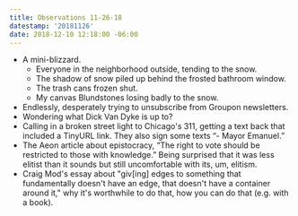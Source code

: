 ```yaml
---
title: Observations 11-26-18
datestamp: '20181126'
date: 2018-12-10 12:18:00 -06:00
---
```


- A mini-blizzard.
	- Everyone in the neighborhood outside, tending to the snow.
	- The shadow of snow piled up behind the frosted bathroom window.
	- The trash cans frozen shut.
	- My canvas Blundstones losing badly to the snow.
- Endlessly, desperately trying to unsubscribe from Groupon newsletters.
- Wondering what Dick Van Dyke is up to?
- Calling in a broken street light to Chicago's 311, getting a text back that included a TinyURL link. They also sign some texts “- Mayor Emanuel.”
- The Aeon article about epistocracy, “The right to vote should be restricted to those with knowledge.” Being surprised that it was less elitist than it sounds but still uncomfortable with its, um, elitism.
- Craig Mod's essay about "giv[ing] edges to something that fundamentally doesn't have an edge, that doesn't have a container around it," why it's worthwhile to do that, how you can do that (e.g. with a book).
